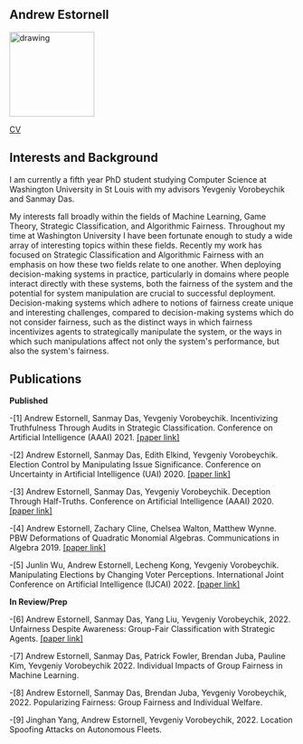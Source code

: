 
## Andrew Estornell

<img src="https://andrewEstornell.github.io/IMG_1805.jpg" alt="drawing" width="150"/>

[CV](https://andrewEstornell.github.io/cv.pdf)


## Interests and Background

I am currently a fifth year PhD student studying Computer Science at Washington University in St Louis with my advisors Yevgeniy Vorobeychik and Sanmay Das.

My interests fall broadly within the fields of Machine Learning, Game Theory, Strategic Classification, and Algorithmic Fairness. Throughout my time at Washington University I have been fortunate enough to study a wide array of interesting topics within these fields. Recently my work has focused on Strategic Classification and Algorithmic Fairness with an emphasis on how these two fields relate to one another. When deploying decision-making systems in practice, particularly in domains where people interact directly with these systems, both the fairness of the system and the potential for system manipulation are crucial to successful deployment. Decision-making systems which adhere to notions of fairness create unique and interesting challenges, compared to decision-making systems which do not consider fairness, such as the distinct ways in which fairness incentivizes agents to strategically manipulate the system, or the ways in which such manipulations affect not only the system's performance, but also the system's fairness. 

## Publications
**Published**

-[1] Andrew Estornell, Sanmay Das, Yevgeniy Vorobeychik. Incentivizing Truthfulness Through Audits in Strategic Classification. Conference on Artificial Intelligence (AAAI) 2021. [[paper link]](https://ojs.aaai.org/index.php/AAAI/article/view/16674)

-[2] Andrew Estornell, Sanmay Das, Edith Elkind, Yevgeniy Vorobeychik. Election Control by Manipulating Issue Significance. Conference on Uncertainty in Artificial Intelligence (UAI) 2020. [[paper link]](https://proceedings.mlr.press/v124/estornell20a.html)

-[3] Andrew Estornell, Sanmay Das, Yevgeniy Vorobeychik. Deception Through Half-Truths. Conference on Artificial Intelligence (AAAI) 2020. [[paper link]](https://ojs.aaai.org/index.php/AAAI/article/view/6570)

-[4] Andrew Estornell, Zachary Cline, Chelsea Walton, Matthew Wynne. PBW Deformations of Quadratic Monomial Algebras. Communications in Algebra 2019. [[paper link]](https://www.tandfonline.com/doi/full/10.1080/00927872.2018.1536757?casa_token=TuCNA221xeEAAAAA:St_MqmqvdsrE0qoSf_ku_7kvrOTZ5zoXXcdvRY6inE3c5d09eqxkmoTFg1opAkfhTf3baPFiIqqHxEU)

-[5] Junlin Wu, Andrew Estornell, Lecheng Kong, Yevgeniy Vorobeychik. Manipulating Elections by Changing Voter Perceptions. International Joint Conference on Artificial Intelligence (IJCAI) 2022. [[paper link]](https://arxiv.org/pdf/2205.00102.pdf)

**In Review/Prep**

-[6] Andrew Estornell, Sanmay Das, Yang Liu, Yevgeniy Vorobeychik, 2022. Unfairness Despite Awareness: Group-Fair Classification with Strategic Agents. [[paper link]](https://arxiv.org/pdf/2112.02746.pdf)

-[7] Andrew Estornell, Sanmay Das, Patrick Fowler, Brendan Juba, Pauline Kim, Yevgeniy Vorobeychik 2022. Individual Impacts of Group Fairness in Machine Learning.

-[8] Andrew Estornell, Sanmay Das, Brendan Juba, Yevgeniy Vorobeychik, 2022. Popularizing Fairness: Group Fairness and Individual Welfare. 

-[9] Jinghan Yang, Andrew Estornell, Yevgeniy Vorobeychik, 2022. Location Spoofing Attacks on Autonomous Fleets.
